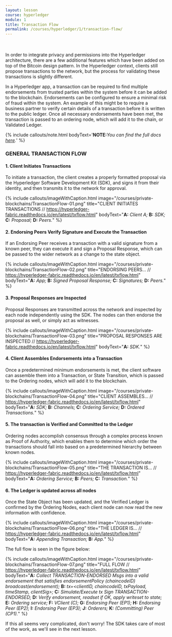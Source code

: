 ```yaml
---
layout: lesson
course: hyperledger
module: 1
title: Transaction Flow
permalink: /courses/hyperledger/1/transaction-flow/
---
```

<br>
<br>
<span class="openingParagraph">
In order to integrate privacy and permissions into the Hyperledger architecture, there are a few additional features which have been added on top of the Bitcoin design pattern. In the Hyperledger context, clients still propose transactions to the network, but the process for validating these transactions is slightly different.</span>

In a Hyperledger app, a transaction can be required to find multiple endorsements from trusted parties within the system before it can be added to the blockchain. Endorsements can be configured to ensure a minimal risk of fraud within the system. An example of this might be to require a business partner to verify certain details of a transaction before it is written to the public ledger. Once all necessary endorsements have been met, the transaction is passed to an ordering node, which will add it to the chain, or Validated Ledger.

{% include callouts/note.html
	bodyText='<b>NOTE:</b><em>You can find the full docs <a href="https://hyperledger-fabric.readthedocs.io/en/latest/txflow.html">here</a>.</em>'
%}

<h3>GENERAL TRANSACTION FLOW</h3>
<h4>1. Client Initiates Transactions</h4>
To initiate a transaction, the client creates a properly formatted proposal via the Hyperledger Software Development Kit (SDK), and signs it from their identity, and then transmits it to the network for approval.

{% include callouts/imageWithCaption.html
	image="/courses/private-blockchains/TransactionFlow-01.png"
	title="CLIENT INITIATES TRANSACTIONS // https://hyperledger-fabric.readthedocs.io/en/latest/txflow.html"
	bodyText="<b>A:</b> <i>Client A;</i> <b>B:</b> <i>SDK;</i> <b>C:</b> <i>Proposal;</i> <b>D:</b> <i>Peers.</i>"
%}

<h4>2. Endorsing Peers Verify Signature and Execute the Transaction</h4>
If an Endorsing Peer receives a transaction with a valid signature from a known peer, they can execute it and sign a Proposal Response, which can be passed to the wider network as a change to the state object.

{% include callouts/imageWithCaption.html
	image="/courses/private-blockchains/TransactionFlow-02.png"
	title="ENDORSING PEERS... // https://hyperledger-fabric.readthedocs.io/en/latest/txflow.html"
	bodyText="<b>A:</b> <i>App;</i> <b>B:</b> <i>Signed Proposal Response;</i> <b>C:</b> <i>Signatures;</i> <b>D:</b> <i>Peers.</i>"
%}

<h4>3. Proposal Responses are Inspected</h4>
Proposal Responses are transmitted across the network and inspected by each node independently using the SDK. The nodes can then endorse the proposal as well, or simply act as witnesses.

{% include callouts/imageWithCaption.html
	image="/courses/private-blockchains/TransactionFlow-03.png"
	title="PROPOSAL RESPONSES ARE INSPECTED // https://hyperledger-fabric.readthedocs.io/en/latest/txflow.html"
	bodyText="<b>A:</b> <i>SDK.</i>"
%}

<h4>4. Client Assembles Endorsements into a Transaction</h4>
Once a predetermined minimum endorsements is met, the client software can assemble them into a Transaction, or State Transition, which is passed to the Ordering nodes, which will add it to the blockchain.

{% include callouts/imageWithCaption.html
	image="/courses/private-blockchains/TransactionFlow-04.png"
	title="CLIENT ASSEMBLES... // https://hyperledger-fabric.readthedocs.io/en/latest/txflow.html"
	bodyText="<b>A:</b> <i>SDK;</i> <b>B:</b> <i>Channels;</i> <b>C:</b> <i>Ordering Service;</i> <b>D:</b> <i>Ordered Transactions.</i>"
%}

<h4>5. The transaction is Verified and Committed to the Ledger</h4>
Ordering nodes accomplish consensus through a complex process known as Proof of Authority, which enables them to determine which order the transactions should fall into based on a predetermined hierarchy between known nodes.

{% include callouts/imageWithCaption.html
	image="/courses/private-blockchains/TransactionFlow-05.png"
	title="THE TRANSACTION IS... // https://hyperledger-fabric.readthedocs.io/en/latest/txflow.html"
	bodyText="<b>A:</b> <i>Ordering Service;</i> <b>B:</b> <i>Peers;</i> <b>C:</b> <i>Transaction.</i>"
%}

<h4>6. The Ledger is updated across all nodes</h4>
Once the State Object has been updated, and the Verified Ledger is confirmed by the Ordering Nodes, each client node can now read the new information with confidence.

{% include callouts/imageWithCaption.html
	image="/courses/private-blockchains/TransactionFlow-06.png"
	title="THE LEDGER IS... // https://hyperledger-fabric.readthedocs.io/en/latest/txflow.html"
	bodyText="<b>A:</b> <i>Appending Transaction;</i> <b>B:</b> <i>App.</i>"
%}

The full flow is seen in the figure below:

{% include callouts/imageWithCaption.html
	image="/courses/private-blockchains/TransactionFlow-07.png"
	title="FULL FLOW // https://hyperledger-fabric.readthedocs.io/en/latest/txflow.html"
	bodyText="<b>A:</b> <i>Collect TRANSACTION-ENDORSED Msgs into a valid endorsement that satisfies endorsementPolicy (chaincodeID) broadcast(endorsement);</i> <b>B:</b> <i>tx=&lt;clientID, chaincodeID, txPayload, timeStamp, clientSig&gt;;</i> <b>C:</b> <i>Simulate/Execute tx Sign TRANSACTION-ENDORSED;</i> <b>D:</b> <i>Verify endorsement, readset if OK, apply writeset to state;</i> <b>E:</b> <i>Ordering service;</i> <b>F:</b> <i>VClient (C);</i> <b>G:</b> <i>Endorsing Peer (EP1);</i> <b>H:</b> <i>Endorsing Peer (EP2);</i> <b>I:</b> <i>Endorsing Peer (EP3);</i> <b>J:</b> <i>Orderers;</i> <b>K:</b> <i>(Committing) Peer (CP1).</i>"
%}

<p>If this all seems very complicated, don't worry! The SDK takes care of most of the work, as we'll see in the next lesson.<p>
